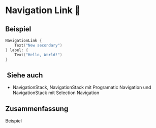 # Navigation Link 🔗

## Beispiel
```swift
NavigationLink {
	Text("New secondary")
} label: {
	Text("Hello, World!")
}
```

##  Siehe auch
- NavigationStack, NavigationStack mit Programatic Navigation und NavigationStack mit Selection Navigation
			 
## Zusammenfassung
Beispiel
